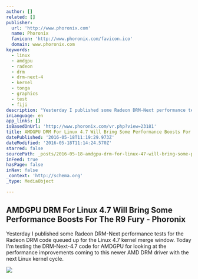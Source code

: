 ```yaml
---
author: []
related: []
publisher:
  url: 'http://www.phoronix.com'
  name: Phoronix
  favicon: 'http://www.phoronix.com/favicon.ico'
  domain: www.phoronix.com
keywords:
  - linux
  - amdgpu
  - radeon
  - drm
  - drm-next-4
  - kernel
  - tonga
  - graphics
  - test
  - fiji
description: "Yesterday I published some Radeon DRM-Next performance tests for the Radeon DRM code queued up for the Linux 4.7 kernel merge window. Today I'm testing the DRM-Next-4.7 code for AMDGPU for looking at the performance improvements coming to this newer AMD DRM driver with the next Linux kernel cycle."
inLanguage: en
app_links: []
isBasedOnUrl: 'http://www.phoronix.com/vr.php?view=23181'
title: AMDGPU DRM For Linux 4.7 Will Bring Some Performance Boosts For The R9 Fury - Phoronix
datePublished: '2016-05-18T11:19:29.973Z'
dateModified: '2016-05-18T11:14:24.570Z'
starred: false
sourcePath: _posts/2016-05-18-amdgpu-drm-for-linux-47-will-bring-some-performance-boosts.md
inFeed: true
hasPage: false
inNav: false
_context: 'http://schema.org'
_type: MediaObject

---
```

<article style=""><h1>AMDGPU DRM For Linux 4.7 Will Bring Some Performance Boosts For The R9 Fury - Phoronix</h1><p>Yesterday I published some Radeon DRM-Next performance tests for the Radeon DRM code queued up for the Linux 4.7 kernel merge window. Today I'm testing the DRM-Next-4.7 code for AMDGPU for looking at the performance improvements coming to this newer AMD DRM driver with the next Linux kernel cycle.</p><img src="http://www.phoronix.net/image.php?id=amdgpu-drm-next-47&amp;image=amd_fury_linux47_med" /></article>